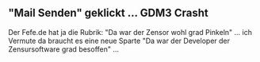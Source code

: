 ## "Mail Senden" geklickt ... GDM3 Crasht

Der Fefe.de hat ja die Rubrik: "Da war der Zensor wohl grad Pinkeln" ... ich Vermute da braucht es eine neue Sparte "Da war der Developer der Zensursoftware grad besoffen" ...


